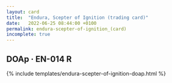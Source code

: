```yaml
---
layout: card
title:  "Endura, Scepter of Ignition (trading card)"
date:   2022-06-25 08:44:00 +0100
permalink: endura-scepter-of-ignition_(card)
incomplete: true
---
```


## DOAp &middot; EN-014 R

{% include templates/endura-scepter-of-ignition-doap.html %}